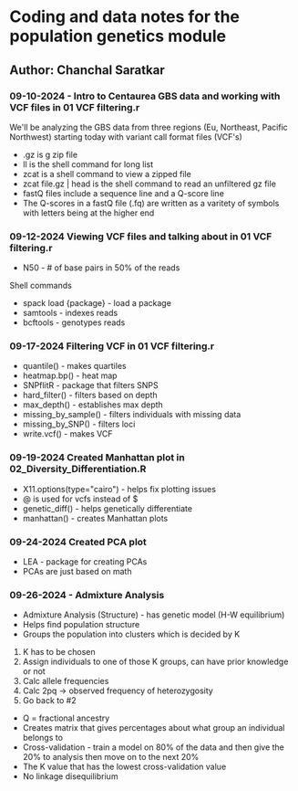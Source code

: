 # Coding and data notes for the population genetics module

## Author: Chanchal Saratkar

### 09-10-2024 - Intro to Centaurea GBS data and working with VCF files in 01 VCF filtering.r

We'll be analyzing the GBS data from three regions (Eu, Northeast, Pacific Northwest) starting today with variant call format files (VCF's)

- .gz is g zip file
- ll is the shell command for long list
- zcat is a shell command to view a zipped file
- zcat file.gz | head is the shell command to read an unfiltered gz file
- fastQ files include a sequence line and a Q-score line
- The Q-scores in a fastQ file (.fq) are written as a varitety of symbols with letters being at the higher end

### 09-12-2024 Viewing VCF files and talking about in 01 VCF filtering.r

- N50 - # of base pairs in 50% of the reads

Shell commands

- spack load {package} - load a package
- samtools - indexes reads
- bcftools - genotypes reads

### 09-17-2024 Filtering VCF in 01 VCF filtering.r

- quantile() - makes quartiles
- heatmap.bp() - heat map
- SNPflitR - package that filters SNPS
- hard_filter() - filters based on depth
- max_depth() - establishes max depth
- missing_by_sample() - filters individuals with missing data
- missing_by_SNP() - filters loci
- write.vcf() - makes VCF 

### 09-19-2024 Created Manhattan plot in 02_Diversity_Differentiation.R

- X11.options(type="cairo") - helps fix plotting issues
- @ is used for vcfs instead of $
- genetic_diff() - helps genetically differentiate
- manhattan() - creates Manhattan plots

### 09-24-2024 Created PCA plot

- LEA - package for creating PCAs
- PCAs are just based on math

### 09-26-2024 - Admixture Analysis

- Admixture Analysis (Structure) - has genetic model (H-W equilibrium)
- Helps find population structure
- Groups the population into clusters which is decided by K

1. K has to be chosen
2. Assign individuals to one of those K groups, can have prior knowledge or not
3. Calc allele frequencies
4. Calc 2pq -> observed frequency of heterozygosity
5. Go back to #2

- Q = fractional ancestry
- Creates matrix that gives percentages about what group an individual belongs to
- Cross-validation - train a model on 80% of the data and then give the 20% to analysis then move on to the next 20%
- The K value that has the lowest cross-validation value
- No linkage disequilibrium